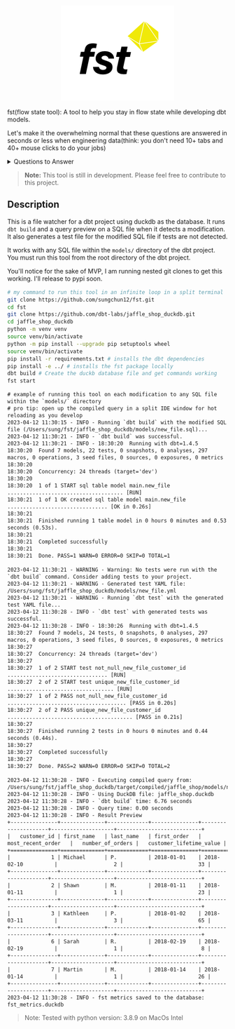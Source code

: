 <p align="center">
  <img src="./images/fst_logo.png" alt="fst: flow state tool]">
</p>

fst(flow state tool): A tool to help you stay in flow state while developing dbt models.

Let's make it the overwhelming normal that these questions are answered in seconds or less when engineering data(think: you don't need 10+ tabs and 40+ mouse clicks to do your jobs)

<details>
  <summary>Questions to Answer</summary>
  
- Who else is touching this precious file of mine? I’m tired of pull request clashing

- What’s historical performance on this and am I beating it?

- How often does this fail in production?

- Who uses this model and how often?

- What dashboards will this help vs. hurt?

- What’s a data preview based on my updates look like? (e.g. 5 rows)

- How many scheduled data pipelines are tied to this model?

- How much does this cost to run in production and am I helping vs. hurting?

- What are existing database permissions on this model?

- Anyone working on pull requests in real time that rely on my work?

- What’s a data diff compared to current production data?
  
</details>

> **Note:** This tool is still in development. Please feel free to contribute to this project.

## Description

This is a file watcher for a dbt project using duckdb as the database. It runs `dbt build` and a query preview on a SQL file when it detects a modification. It also generates a test file for the modified SQL file if tests are not detected.

It works with any SQL file within the `models/` directory of the dbt project. You must run this tool from the root directory of the dbt project.

You'll notice for the sake of MVP, I am running nested git clones to get this working. I'll release to pypi soon.


```bash
# my command to run this tool in an infinite loop in a split terminal
git clone https://github.com/sungchun12/fst.git
cd fst
git clone https://github.com/dbt-labs/jaffle_shop_duckdb.git
cd jaffle_shop_duckdb
python -m venv venv
source venv/bin/activate
python -m pip install --upgrade pip setuptools wheel
source venv/bin/activate
pip install -r requirements.txt # installs the dbt dependencies
pip install -e ../ # installs the fst package locally
dbt build # Create the duckb database file and get commands working
fst start
```

```shell
# example of running this tool on each modification to any SQL file within the `models/` directory
# pro tip: open up the compiled query in a split IDE window for hot reloading as you develop
2023-04-12 11:30:15 - INFO - Running `dbt build` with the modified SQL file (/Users/sung/fst/jaffle_shop_duckdb/models/new_file.sql)...
2023-04-12 11:30:21 - INFO - `dbt build` was successful.
2023-04-12 11:30:21 - INFO - 18:30:20  Running with dbt=1.4.5
18:30:20  Found 7 models, 22 tests, 0 snapshots, 0 analyses, 297 macros, 0 operations, 3 seed files, 0 sources, 0 exposures, 0 metrics
18:30:20  
18:30:20  Concurrency: 24 threads (target='dev')
18:30:20  
18:30:20  1 of 1 START sql table model main.new_file ..................................... [RUN]
18:30:21  1 of 1 OK created sql table model main.new_file ................................ [OK in 0.26s]
18:30:21  
18:30:21  Finished running 1 table model in 0 hours 0 minutes and 0.53 seconds (0.53s).
18:30:21  
18:30:21  Completed successfully
18:30:21  
18:30:21  Done. PASS=1 WARN=0 ERROR=0 SKIP=0 TOTAL=1

2023-04-12 11:30:21 - WARNING - Warning: No tests were run with the `dbt build` command. Consider adding tests to your project.
2023-04-12 11:30:21 - WARNING - Generated test YAML file: /Users/sung/fst/jaffle_shop_duckdb/models/new_file.yml
2023-04-12 11:30:21 - WARNING - Running `dbt test` with the generated test YAML file...
2023-04-12 11:30:28 - INFO - `dbt test` with generated tests was successful.
2023-04-12 11:30:28 - INFO - 18:30:26  Running with dbt=1.4.5
18:30:27  Found 7 models, 24 tests, 0 snapshots, 0 analyses, 297 macros, 0 operations, 3 seed files, 0 sources, 0 exposures, 0 metrics
18:30:27  
18:30:27  Concurrency: 24 threads (target='dev')
18:30:27  
18:30:27  1 of 2 START test not_null_new_file_customer_id ................................ [RUN]
18:30:27  2 of 2 START test unique_new_file_customer_id .................................. [RUN]
18:30:27  1 of 2 PASS not_null_new_file_customer_id ...................................... [PASS in 0.20s]
18:30:27  2 of 2 PASS unique_new_file_customer_id ........................................ [PASS in 0.21s]
18:30:27  
18:30:27  Finished running 2 tests in 0 hours 0 minutes and 0.44 seconds (0.44s).
18:30:27  
18:30:27  Completed successfully
18:30:27  
18:30:27  Done. PASS=2 WARN=0 ERROR=0 SKIP=0 TOTAL=2

2023-04-12 11:30:28 - INFO - Executing compiled query from: /Users/sung/fst/jaffle_shop_duckdb/target/compiled/jaffle_shop/models/new_file.sql
2023-04-12 11:30:28 - INFO - Using DuckDB file: jaffle_shop.duckdb
2023-04-12 11:30:28 - INFO - `dbt build` time: 6.76 seconds
2023-04-12 11:30:28 - INFO - Query time: 0.00 seconds
2023-04-12 11:30:28 - INFO - Result Preview
+---------------+--------------+-------------+---------------+---------------------+--------------------+---------------------------+
|   customer_id | first_name   | last_name   | first_order   | most_recent_order   |   number_of_orders |   customer_lifetime_value |
+===============+==============+=============+===============+=====================+====================+===========================+
|             1 | Michael      | P.          | 2018-01-01    | 2018-02-10          |                  2 |                        33 |
+---------------+--------------+-------------+---------------+---------------------+--------------------+---------------------------+
|             2 | Shawn        | M.          | 2018-01-11    | 2018-01-11          |                  1 |                        23 |
+---------------+--------------+-------------+---------------+---------------------+--------------------+---------------------------+
|             3 | Kathleen     | P.          | 2018-01-02    | 2018-03-11          |                  3 |                        65 |
+---------------+--------------+-------------+---------------+---------------------+--------------------+---------------------------+
|             6 | Sarah        | R.          | 2018-02-19    | 2018-02-19          |                  1 |                         8 |
+---------------+--------------+-------------+---------------+---------------------+--------------------+---------------------------+
|             7 | Martin       | M.          | 2018-01-14    | 2018-01-14          |                  1 |                        26 |
+---------------+--------------+-------------+---------------+---------------------+--------------------+---------------------------+
2023-04-12 11:30:28 - INFO - fst metrics saved to the database: fst_metrics.duckdb
```

> Note: Tested with python version: 3.8.9 on MacOs Intel
